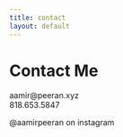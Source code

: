 ```yaml
---
title: contact
layout: default
---
```


<body class="contact">
    <div class=" center bold">
        <h1 class="heading">Contact Me</h1>
        <p class="subheading">aamir@peeran.xyz<br>818.653.5847</p>
        <div class="bumpdown">
          <div>@aamirpeeran on instagram</div>
        </div>
    </div>
</body>